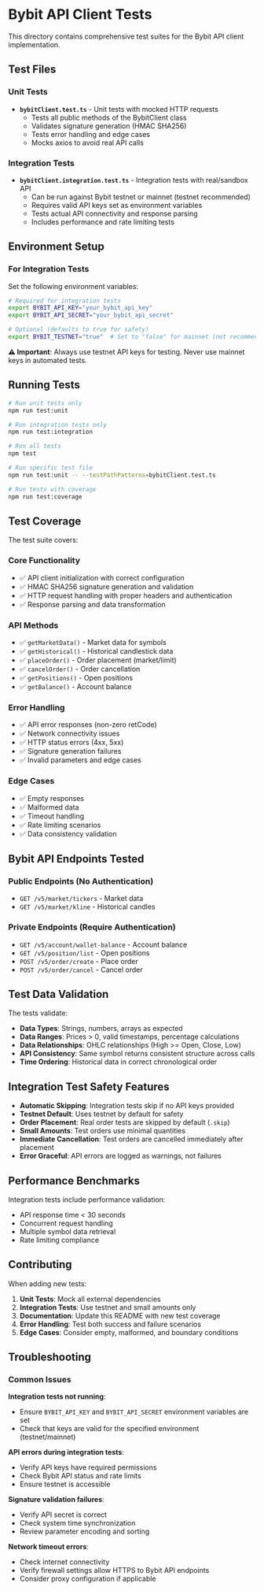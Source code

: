 # Bybit API Client Tests

This directory contains comprehensive test suites for the Bybit API client implementation.

## Test Files

### Unit Tests
- **`bybitClient.test.ts`** - Unit tests with mocked HTTP requests
  - Tests all public methods of the BybitClient class
  - Validates signature generation (HMAC SHA256)
  - Tests error handling and edge cases
  - Mocks axios to avoid real API calls

### Integration Tests  
- **`bybitClient.integration.test.ts`** - Integration tests with real/sandbox API
  - Can be run against Bybit testnet or mainnet (testnet recommended)
  - Requires valid API keys set as environment variables
  - Tests actual API connectivity and response parsing
  - Includes performance and rate limiting tests

## Environment Setup

### For Integration Tests

Set the following environment variables:

```bash
# Required for integration tests
export BYBIT_API_KEY="your_bybit_api_key"
export BYBIT_API_SECRET="your_bybit_api_secret"

# Optional (defaults to true for safety)
export BYBIT_TESTNET="true"  # Set to "false" for mainnet (not recommended for testing)
```

**⚠️ Important**: Always use testnet API keys for testing. Never use mainnet keys in automated tests.

## Running Tests

```bash
# Run unit tests only
npm run test:unit

# Run integration tests only  
npm run test:integration

# Run all tests
npm test

# Run specific test file
npm run test:unit -- --testPathPatterns=bybitClient.test.ts

# Run tests with coverage
npm run test:coverage
```

## Test Coverage

The test suite covers:

### Core Functionality
- ✅ API client initialization with correct configuration
- ✅ HMAC SHA256 signature generation and validation
- ✅ HTTP request handling with proper headers and authentication
- ✅ Response parsing and data transformation

### API Methods
- ✅ `getMarketData()` - Market data for symbols
- ✅ `getHistorical()` - Historical candlestick data  
- ✅ `placeOrder()` - Order placement (market/limit)
- ✅ `cancelOrder()` - Order cancellation
- ✅ `getPositions()` - Open positions
- ✅ `getBalance()` - Account balance

### Error Handling
- ✅ API error responses (non-zero retCode)
- ✅ Network connectivity issues
- ✅ HTTP status errors (4xx, 5xx)
- ✅ Signature generation failures
- ✅ Invalid parameters and edge cases

### Edge Cases
- ✅ Empty responses
- ✅ Malformed data
- ✅ Timeout handling
- ✅ Rate limiting scenarios
- ✅ Data consistency validation

## Bybit API Endpoints Tested

### Public Endpoints (No Authentication)
- `GET /v5/market/tickers` - Market data
- `GET /v5/market/kline` - Historical candles

### Private Endpoints (Require Authentication)  
- `GET /v5/account/wallet-balance` - Account balance
- `GET /v5/position/list` - Open positions
- `POST /v5/order/create` - Place order
- `POST /v5/order/cancel` - Cancel order

## Test Data Validation

The tests validate:
- **Data Types**: Strings, numbers, arrays as expected
- **Data Ranges**: Prices > 0, valid timestamps, percentage calculations
- **Data Relationships**: OHLC relationships (High >= Open, Close, Low)
- **API Consistency**: Same symbol returns consistent structure across calls
- **Time Ordering**: Historical data in correct chronological order

## Integration Test Safety Features

- **Automatic Skipping**: Integration tests skip if no API keys provided
- **Testnet Default**: Uses testnet by default for safety
- **Order Placement**: Real order tests are skipped by default (`.skip`)
- **Small Amounts**: Test orders use minimal quantities
- **Immediate Cancellation**: Test orders are cancelled immediately after placement
- **Error Graceful**: API errors are logged as warnings, not failures

## Performance Benchmarks

Integration tests include performance validation:
- API response time < 30 seconds
- Concurrent request handling
- Multiple symbol data retrieval
- Rate limiting compliance

## Contributing

When adding new tests:

1. **Unit Tests**: Mock all external dependencies
2. **Integration Tests**: Use testnet and small amounts only
3. **Documentation**: Update this README with new test coverage
4. **Error Handling**: Test both success and failure scenarios
5. **Edge Cases**: Consider empty, malformed, and boundary conditions

## Troubleshooting

### Common Issues

**Integration tests not running**:
- Ensure `BYBIT_API_KEY` and `BYBIT_API_SECRET` environment variables are set
- Check that keys are valid for the specified environment (testnet/mainnet)

**API errors during integration tests**:
- Verify API keys have required permissions
- Check Bybit API status and rate limits
- Ensure testnet is accessible

**Signature validation failures**:
- Verify API secret is correct
- Check system time synchronization
- Review parameter encoding and sorting

**Network timeout errors**:
- Check internet connectivity
- Verify firewall settings allow HTTPS to Bybit API endpoints
- Consider proxy configuration if applicable
